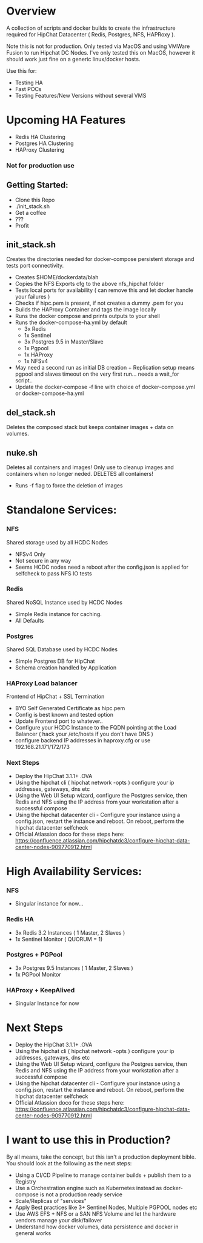 # Overview
A collection of scripts and docker builds to create the infrastructure required for HipChat Datacenter ( Redis, Postgres, NFS, HAPRoxy ). 

Note this is not for production. Only tested via MacOS and using VMWare Fusion to run Hipchat DC Nodes. I've only tested this on MacOS, however it should work just fine on a generic linux/docker hosts. 

Use this for:
* Testing HA
* Fast POCs
* Testing Features/New Versions without several VMS

# Upcoming HA Features 
* Redis HA Clustering
* Postgres HA Clustering
* HAProxy Clustering

### Not for production use ###

## Getting Started:
* Clone this Repo
* ./init_stack.sh 
* Get a coffee 
* ???
* Profit 

## init_stack.sh
Creates the directories needed for docker-compose persistent storage and tests port connectivity.
* Creates $HOME/dockerdata/blah
* Copies the NFS Exports cfg to the above nfs_hipchat folder
* Tests local ports for availability ( can remove this and let docker handle your failures )
* Checks if hipc.pem is present, if not creates a dummy .pem for you
* Builds the HAProxy Container and tags the image locally
* Runs the docker compose and prints outputs to your shell
* Runs the docker-compose-ha.yml by default
    * 3x Redis
    * 1x Sentinel
    * 3x Postgres 9.5 in Master/Slave
    * 1x Pgpool
    * 1x HAProxy
    * 1x NFSv4
* May need a second run as initial DB creation + Replication setup means pgpool and slaves timeout on the very first run... needs a wait_for script..
* Update the docker-compose -f line with choice of docker-compose.yml or docker-compose-ha.yml 

## del_stack.sh
Deletes the composed stack but keeps container images + data on volumes. 

## nuke.sh
Deletes all containers and images! Only use to cleanup images and containers when no longer neded. DELETES all containers!
* Runs -f flag to force the deletion of images

# Standalone Services:
### NFS
Shared storage used by all HCDC Nodes
* NFSv4 Only
* Not secure in any way
* Seems HCDC nodes need a reboot after the config.json is applied for selfcheck to pass NFS IO tests

### Redis
Shared NoSQL Instance used by HCDC Nodes
* Simple Redis instance for caching.
* All Defaults

### Postgres
Shared SQL Database used by HCDC Nodes
* Simple Postgres DB for HipChat
* Schema creation handled by Application

### HAProxy Load balancer
Frontend of HipChat + SSL Termination
* BYO Self Generated Certificate as hipc.pem
* Config is best known and tested option
* Update Frontend port to whatever..
* Configure your HCDC Instance to the FQDN pointing at the Load Balancer ( hack your /etc/hosts if you don't have DNS )
* configure backend IP addresses in haproxy.cfg or use 192.168.21.171/172/173

### Next Steps
* Deploy the HipChat 3.1.1+ .OVA
* Using the hipchat cli ( hipchat network -opts ) configure your ip addresses, gateways, dns etc
* Using the Web UI Setup wizard, configure the Postgres service, then Redis and NFS using the IP address from your workstation after a successful compose
* Using the hipchat datacenter cli - Configure your instance using a config.json, restart the instance and reboot. On reboot, perform the hipchat datacenter selfcheck
* Official Atlassion doco for these steps here: https://confluence.atlassian.com/hipchatdc3/configure-hipchat-data-center-nodes-909770912.html

# High Availability Services:
### NFS
* Singular instance for now... 

### Redis HA
* 3x Redis 3.2 Instances ( 1 Master, 2 Slaves )
* 1x Sentinel Monitor ( QUORUM = 1)

### Postgres + PGPool
* 3x Postgres 9.5 Instances ( 1 Master, 2 Slaves )
* 1x PGPool Monitor 

### HAProxy + KeepAlived
* Singular Instance for now

# Next Steps
* Deploy the HipChat 3.1.1+ .OVA
* Using the hipchat cli ( hipchat network -opts ) configure your ip addresses, gateways, dns etc
* Using the Web UI Setup wizard, configure the Postgres service, then Redis and NFS using the IP address from your workstation after a successful compose
* Using the hipchat datacenter cli - Configure your instance using a config.json, restart the instance and reboot. On reboot, perform the hipchat datacenter selfcheck
* Official Atlassion doco for these steps here: https://confluence.atlassian.com/hipchatdc3/configure-hipchat-data-center-nodes-909770912.html


# I want to use this in Production?
By all means, take the concept, but this isn't a production deployment bible. You should look at the following as the next steps:
* Using a CI/CD Pipeline to manage container builds + publish them to a Registry
* Use a Orchestration engine such as Kubernetes instead as docker-compose is not a production ready service
* Scale/Replicas of "services"
* Apply Best practices like 3+ Sentinel Nodes, Multiple PGPOOL nodes etc
* Use AWS EFS + NFS or a SAN NFS Volume and let the hardware vendors manage your disk/failover
* Understand how docker volumes, data persistence and docker in general works
